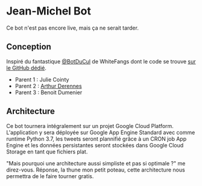 # Jean-Michel Bot

Ce bot n'est pas encore live, mais ça ne serait tarder.

## Conception

Inspiré du fantastique [@BotDuCul](https://twitter.com/botducul) de WhiteFangs dont le code se trouve [sur le GitHub dédié](https://github.com/WhiteFangs/BotDuCul).

- Parent 1 : Julie Cointy
- Parent 2 : [Arthur Derennes](https://twitter.com/isyouawizard)
- Parent 3 : Benoit Dumenier

## Architecture
Ce bot tournera intégralement sur un projet Google Cloud Platform. L'application y sera déployée sur Google App Engine Standard avec comme runtime Python 3.7, les tweets seront plannifié grâce à un CRON job App Engine et les données persistantes seront stockées dans Google Cloud Storage en tant que fichiers plat.

"Mais pourquoi une architecture aussi simpliste et pas si optimale ?" me direz-vous. Réponse, la thune mon petit poteau, cette architecture nous permettra de le faire tourner gratis.
